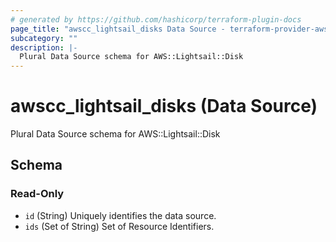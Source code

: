 ```yaml
---
# generated by https://github.com/hashicorp/terraform-plugin-docs
page_title: "awscc_lightsail_disks Data Source - terraform-provider-awscc"
subcategory: ""
description: |-
  Plural Data Source schema for AWS::Lightsail::Disk
---
```


# awscc_lightsail_disks (Data Source)

Plural Data Source schema for AWS::Lightsail::Disk



<!-- schema generated by tfplugindocs -->
## Schema

### Read-Only

- `id` (String) Uniquely identifies the data source.
- `ids` (Set of String) Set of Resource Identifiers.

